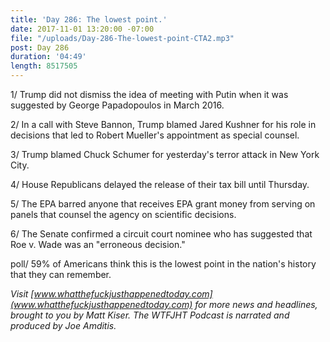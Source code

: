 ```yaml
---
title: 'Day 286: The lowest point.'
date: 2017-11-01 13:20:00 -07:00
file: "/uploads/Day-286-The-lowest-point-CTA2.mp3"
post: Day 286
duration: '04:49'
length: 8517505
---
```


1/ Trump did not dismiss the idea of meeting with Putin when it was suggested by George Papadopoulos in March 2016.

2/ In a call with Steve Bannon, Trump blamed Jared Kushner for his role in decisions that led to Robert Mueller's appointment as special counsel.

3/ Trump blamed Chuck Schumer for yesterday's terror attack in New York City.

4/ House Republicans delayed the release of their tax bill until Thursday.

5/ The EPA barred anyone that receives EPA grant money from serving on panels that counsel the agency on scientific decisions.

6/ The Senate confirmed a circuit court nominee who has suggested that Roe v. Wade was an "erroneous decision."

poll/ 59% of Americans think this is the lowest point in the nation's history that they can remember.

*Visit [www.whatthefuckjusthappenedtoday.com](www.whatthefuckjusthappenedtoday.com) for more news and headlines, brought to you by Matt Kiser. The WTFJHT Podcast is narrated and produced by Joe Amditis.*